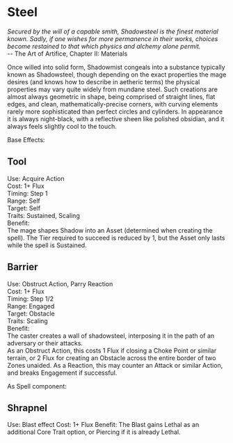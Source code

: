 # Steel

*Secured by the will of a capable smith, Shadowsteel is the finest material known. Sadly, if one wishes for more permanence in their works, choices become restained to that which physics and alchemy alone permit.*  
-- The Art of Artifice, Chapter II: Materials

Once willed into solid form, Shadowmist congeals into a substance typically known as Shadowsteel, though depending on the exact properties the mage desires (and knows how to describe in aetheric terms) the physical properties may vary quite widely from mundane steel. Such creations are almost always geometric in shape, being comprised of straight lines, flat edges, and clean, mathematically-precise corners, with curving elements rarely more sophisticated than perfect circles and cylinders. In appearance it is always night-black, with a reflective sheen like polished obsidian, and it always feels slightly cool to the touch.

Base Effects:  

## Tool
Use: Acquire Action  
Cost: 1+ Flux  
Timing: Step 1  
Range: Self  
Target: Self  
Traits: Sustained, Scaling  
Benefit:  
The mage shapes Shadow into an Asset (determined when creating the spell). The Tier required to succeed is reduced by 1, but the Asset only lasts while the spell is Sustained.

## Barrier
Use: Obstruct Action, Parry Reaction  
Cost: 1+ Flux  
Timing: Step 1/2  
Range: Engaged  
Target: Obstacle  
Traits: Scaling  
Benefit:  
The caster creates a wall of shadowsteel, interposing it in the path of an adversary or their attacks.  
As an Obstruct Action, this costs 1 Flux if closing a Choke Point or similar terrain, or 2 Flux for creating an Obstacle across the entire border of two Zones unaided.
As a Reaction, this may counter an Attack or similar Action, and breaks Engagement if successful.


As Spell component:

## Shrapnel
Use: Blast effect
Cost: 1+ Flux
Benefit: The Blast gains Lethal as an additional Core Trait option, or Piercing if it is already Lethal.